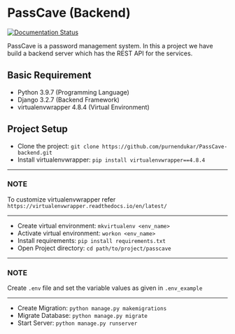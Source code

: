 # PassCave (Backend)

[![Documentation Status](https://readthedocs.org/projects/passcave-backend/badge/?version=latest)](https://passcave-backend.readthedocs.io/en/latest/?badge=latest)

PassCave is a password management system. In this a project we have build a backend server which has the REST API for the services.

## Basic Requirement

- Python 3.9.7 (Programming Language)
- Django 3.2.7 (Backend Framework)
- virtualenvwrapper 4.8.4 (Virtual Environment)

## Project Setup

- Clone the project: `git clone https://github.com/purnendukar/PassCave-backend.git`
- Install virtualenvwrapper: `pip install virtualenvwrapper==4.8.4`
---
### NOTE

To customize virtualenvwrapper refer `https://virtualenvwrapper.readthedocs.io/en/latest/`

---

- Create virtual environment: `mkvirtualenv <env_name>`
- Activate virtual environment: `workon <env_name>`
- Install requirements: `pip install requirements.txt`
- Open Project directory: `cd path/to/project/passcave`

---
### NOTE

Create `.env` file and set the variable values as given in `.env_example`

---

- Create Migration: `python manage.py makemigrations`
- Migrate Database: `python manage.py migrate`
- Start Server: `python manage.py runserver`
